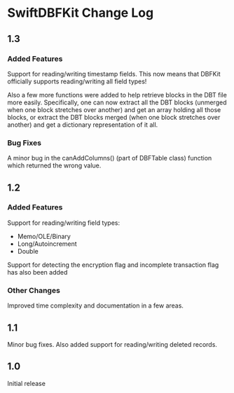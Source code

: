 # SwiftDBFKit Change Log

## 1.3

### Added Features

Support for reading/writing timestamp fields. This now means that DBFKit officially supports reading/writing all field types!

Also a few more functions were added to help retrieve blocks in the DBT file more easily. Specifically, one can now extract all the DBT blocks (unmerged when one block stretches over another) and get an array holding all those blocks, or extract the DBT blocks merged (when one block stretches over another) and get a dictionary representation of it all.

### Bug Fixes

A minor bug in the canAddColumns() (part of DBFTable class) function which returned the wrong value.

## 1.2

### Added Features

Support for reading/writing field types:

- Memo/OLE/Binary
- Long/Autoincrement
- Double
                
Support for detecting the encryption flag and incomplete transaction flag has also been added
                
### Other Changes

Improved time complexity and documentation in a few areas.

## 1.1

Minor bug fixes. Also added support for reading/writing deleted records.

## 1.0

Initial release
